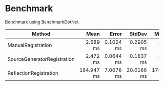 # Benchmark

Benchmark using BenchmarkDotNet

|                      Method |       Mean |     Error |     StdDev |     Median |
|---------------------------- |-----------:|----------:|-----------:|-----------:|
|          ManualRegistration |   2.589 ms | 0.1024 ms |  0.2905 ms |   2.490 ms |
| SourceGeneratorRegistration |   2.472 ms | 0.0644 ms |  0.1837 ms |   2.438 ms |
|      ReflectionRegistration | 184.947 ms | 7.0676 ms | 20.6166 ms | 178.803 ms |
